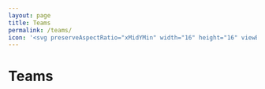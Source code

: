 ```yaml
---
layout: page
title: Teams
permalink: /teams/
icon: '<svg preserveAspectRatio="xMidYMin" width="16" height="16" viewBox="0 0 24 24" fill="currentColor" style="--size:16px;--rotate:0deg" aria-hidden="true" class="css-492dz9"> <path fill-rule="evenodd" clip-rule="evenodd" d="M9 3.75C7.20507 3.75 5.75 5.20507 5.75 7C5.75 8.79493 7.20507 10.25 9 10.25C10.7949 10.25 12.25 8.79493 12.25 7C12.25 5.20507 10.7949 3.75 9 3.75ZM4.25 7C4.25 4.37665 6.37665 2.25 9 2.25C11.6234 2.25 13.75 4.37665 13.75 7C13.75 9.62335 11.6234 11.75 9 11.75C6.37665 11.75 4.25 9.62335 4.25 7ZM15.2734 2.94397C15.3762 2.5427 15.7848 2.3007 16.186 2.40344C17.2078 2.66505 18.1134 3.25927 18.7601 4.09243C19.4068 4.92559 19.7578 5.9503 19.7578 7.005C19.7578 8.0597 19.4068 9.08441 18.7601 9.91757C18.1134 10.7507 17.2078 11.345 16.186 11.6066C15.7848 11.7093 15.3762 11.4673 15.2734 11.066C15.1707 10.6648 15.4127 10.2562 15.814 10.1534C16.5131 9.97444 17.1327 9.56787 17.5752 8.99781C18.0177 8.42775 18.2578 7.72664 18.2578 7.005C18.2578 6.28336 18.0177 5.58225 17.5752 5.01219C17.1327 4.44213 16.5131 4.03556 15.814 3.85656C15.4127 3.75382 15.1707 3.34524 15.2734 2.94397ZM1.64124 15.6412C2.53204 14.7504 3.74022 14.25 5 14.25H13C14.2598 14.25 15.468 14.7504 16.3588 15.6412C17.2496 16.532 17.75 17.7402 17.75 19V21C17.75 21.4142 17.4142 21.75 17 21.75C16.5858 21.75 16.25 21.4142 16.25 21V19C16.25 18.138 15.9076 17.3114 15.2981 16.7019C14.6886 16.0924 13.862 15.75 13 15.75H5C4.13805 15.75 3.3114 16.0924 2.7019 16.7019C2.09241 17.3114 1.75 18.138 1.75 19V21C1.75 21.4142 1.41421 21.75 1 21.75C0.585786 21.75 0.25 21.4142 0.25 21V19C0.25 17.7402 0.750445 16.532 1.64124 15.6412ZM19.2738 14.9425C19.3774 14.5414 19.7864 14.3003 20.1875 14.4038C21.2065 14.6669 22.1093 15.261 22.7541 16.0928C23.3989 16.9246 23.7492 17.947 23.75 18.9994V21C23.75 21.4142 23.4142 21.75 23 21.75C22.5858 21.75 22.25 21.4142 22.25 21V19.0006C22.2495 18.2805 22.0098 17.5809 21.5686 17.0118C21.1274 16.4427 20.5097 16.0362 19.8125 15.8562C19.4114 15.7526 19.1703 15.3436 19.2738 14.9425Z"> </path> </svg>'
---
```


# Teams